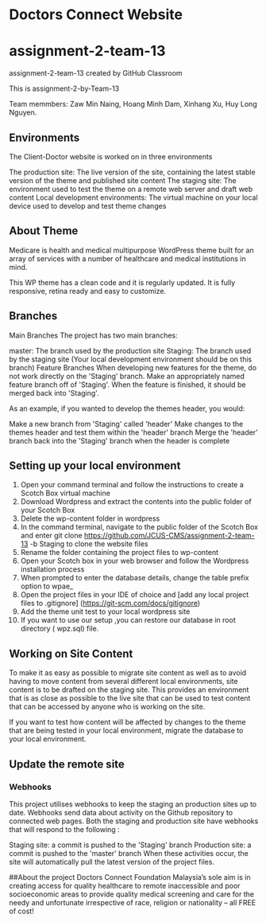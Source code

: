 # Doctors Connect Website
# assignment-2-team-13
assignment-2-team-13 created by GitHub Classroom

This is assignment-2-by-Team-13

Team memmbers: Zaw Min Naing, Hoang Minh Dam, Xinhang Xu, Huy Long Nguyen.


## Environments
The Client-Doctor website is worked on in three environments

The production site: The live version of the site, containing the latest stable version of the theme and published site content
The staging site: The environment used to test the theme on a remote web server and draft web content
Local development environments: The virtual machine on your local device used to develop and test theme changes

## About Theme
Medicare is health and medical multipurpose WordPress theme built for an array of services with a number of healthcare and medical institutions in mind.

This WP theme has a clean code and it is regularly updated. It is fully responsive, retina ready and easy to customize.

## Branches
Main Branches
The project has two main branches:

master: The branch used by the production site
Staging: The branch used by the staging site (Your local development environment should be on this branch)
Feature Branches
When developing new features for the theme, do not work directly on the 'Staging' branch. Make an appropriately named feature branch off of 'Staging'. When the feature is finished, it should be merged back into 'Staging'.

As an example, if you wanted to develop the themes header, you would:

Make a new branch from 'Staging' called 'header'
Make changes to the themes header and test them within the 'header' branch
Merge the 'header' branch back into the 'Staging' branch when the header is complete

## Setting up your local environment

1. Open your command terminal and follow the instructions to create a Scotch Box virtual machine
2. Download Wordpress and extract the contents into the public folder of your Scotch Box
3. Delete the wp-content folder in wordpress
4. In the command terminal, navigate to the public folder of the Scotch Box and enter git clone https://github.com/JCUS-CMS/assignment-2-team-13 -b Staging to clone the website files
5. Rename the folder containing the project files to wp-content
6. Open your Scotch box in your web browser and follow the Wordpress installation process
7. When prompted to enter the database details, change the table prefix option to wpae_
8. Open the project files in your IDE of choice and [add any local project files to .gitignore] (https://git-scm.com/docs/gitignore)
9. Add the theme unit test to your local wordpress site
10. If you want to use our setup ,you can restore our database in root directory ( wpz.sql) file.

## Working on Site Content
To make it as easy as possible to migrate site content as well as to avoid having to move content from several different local environments, site content is to be drafted on the staging site. This provides an environment that is as close as possible to the live site that can be used to test content that can be accessed by anyone who is working on the site.

If you want to test how content will be affected by changes to the theme that are being tested in your local environment, migrate the database to your local environment.

## Update the remote site
### Webhooks
This project utilises webhooks to keep the staging an production sites up to date. Webhooks send data about activity on the Github repository to connected web pages. Both the staging and production site have webhooks that will respond to the following :

Staging site: a commit is pushed to the 'Staging' branch
Production site: a commit is pushed to the 'master' branch
When these activities occur, the site will automatically pull the latest version of the project files.

##About the project
Doctors Connect Foundation Malaysia’s sole aim is in creating access for quality healthcare to remote inaccessible and poor socioeconomic areas to provide quality medical screening and care for the needy and unfortunate irrespective of race, religion or nationality – all FREE of cost!






